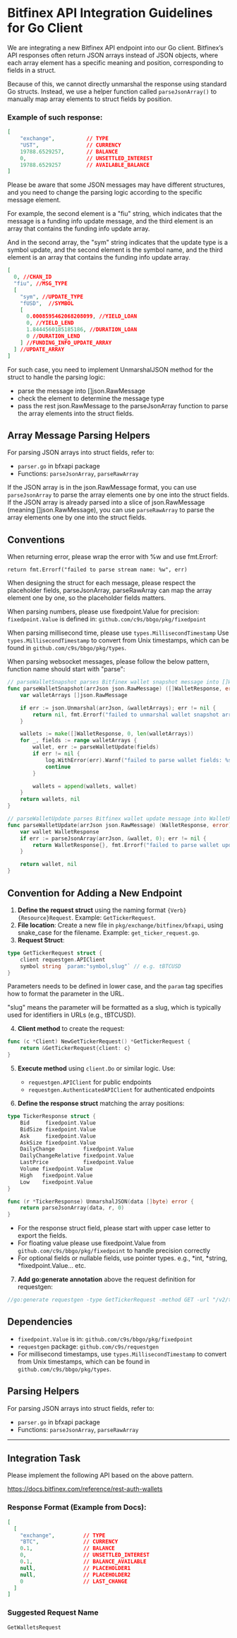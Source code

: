 # Bitfinex API Integration Guidelines for Go Client

We are integrating a new Bitfinex API endpoint into our Go client. Bitfinex’s
API responses often return JSON arrays instead of JSON objects, where each
array element has a specific meaning and position, corresponding to fields in a
struct.

Because of this, we cannot directly unmarshal the response using standard Go
structs. Instead, we use a helper function called `parseJsonArray()` to
manually map array elements to struct fields by position.

### Example of such response:

```json
[
    "exchange",          // TYPE
    "UST",               // CURRENCY
    19788.6529257,       // BALANCE
    0,                   // UNSETTLED_INTEREST
    19788.6529257        // AVAILABLE_BALANCE
]
```

Please be aware that some JSON messages may have different structures, and you need to change the parsing logic according
to the specific message element.

For example, the second element is a "fiu" string, which indicates that the message is a funding info update message,
and the third element is an array that contains the funding info update array.

And in the second array, the "sym" string indicates that the update type is a symbol update, and the second element is
the symbol name, and the third element is an array that contains the funding info update array.

```json
[
  0, //CHAN_ID
  "fiu", //MSG_TYPE
  [
    "sym", //UPDATE_TYPE
    "fUSD",  //SYMBOL
    [
      0.0008595462068208099, //YIELD_LOAN
      0, //YIELD_LEND
      1.8444560185185186, //DURATION_LOAN
      0 //DURATION_LEND
    ] //FUNDING_INFO_UPDATE_ARRAY
  ] //UPDATE_ARRAY
]
```

For such case, you need to implement UnmarshalJSON method for the struct to handle the parsing logic:

- parse the message into []json.RawMessage
- check the element to determine the message type
- pass the rest json.RawMessage to the parseJsonArray function to parse the array elements into the struct fields.


## Array Message Parsing Helpers

For parsing JSON arrays into struct fields, refer to:

- `parser.go` in bfxapi package
- Functions: `parseJsonArray`, `parseRawArray`

If the JSON array is in the json.RawMessage format, you can use `parseJsonArray` to parse the array elements one by one into the struct fields.
If the JSON array is already parsed into a slice of json.RawMessage (meaning []json.RawMessage), you can use `parseRawArray` to parse the array elements one by one into the struct fields.

## Conventions

When returning error, please wrap the error with %w and use fmt.Errorf:

    return fmt.Errorf("failed to parse stream name: %w", err)

When designing the struct for each message, please respect the placeholder fields,
parseJsonArray, parseRawArray can map the array element one by one, so the placeholder fields matters.

When parsing numbers, please use fixedpoint.Value for precision:
`fixedpoint.Value` is defined in: `github.com/c9s/bbgo/pkg/fixedpoint`

When parsing millisecond time, please use `types.MillisecondTimestamp`
Use `types.MillisecondTimestamp` to convert from Unix timestamps, which can be found in `github.com/c9s/bbgo/pkg/types`.

When parsing websocket messages, please follow the below pattern, function name should start with "parse":

```go
// parseWalletSnapshot parses Bitfinex wallet snapshot message into []WalletResponse.
func parseWalletSnapshot(arrJson json.RawMessage) ([]WalletResponse, error) {
	var walletArrays []json.RawMessage

	if err := json.Unmarshal(arrJson, &walletArrays); err != nil {
		return nil, fmt.Errorf("failed to unmarshal wallet snapshot array: %w", err)
	}

	wallets := make([]WalletResponse, 0, len(walletArrays))
	for _, fields := range walletArrays {
		wallet, err := parseWalletUpdate(fields)
		if err != nil {
			log.WithError(err).Warnf("failed to parse wallet fields: %s", fields)
			continue
		}

		wallets = append(wallets, wallet)
	}
	return wallets, nil
}

// parseWalletUpdate parses Bitfinex wallet update message into WalletResponse.
func parseWalletUpdate(arrJson json.RawMessage) (WalletResponse, error) {
	var wallet WalletResponse
	if err := parseJsonArray(arrJson, &wallet, 0); err != nil {
		return WalletResponse{}, fmt.Errorf("failed to parse wallet update fields: %w", err)
	}

	return wallet, nil
}
```


## Convention for Adding a New Endpoint

1. **Define the request struct** using the naming format `{Verb}{Resource}Request`. Example: `GetTickerRequest`.
2. **File location**: Create a new file in `pkg/exchange/bitfinex/bfxapi`, using snake_case for the filename. Example: `get_ticker_request.go`.
3. **Request Struct**:

```go
type GetTickerRequest struct {
    client requestgen.APIClient
    symbol string `param:"symbol,slug"` // e.g. tBTCUSD
}
```

Parameters needs to be defined in lower case, and the `param` tag specifies how to format the parameter in the URL.

"slug" means the parameter will be formatted as a slug, which is typically used for identifiers in URLs (e.g., tBTCUSD).


4. **Client method** to create the request:

```go
func (c *Client) NewGetTickerRequest() *GetTickerRequest {
    return &GetTickerRequest{client: c}
}
```

5. **Execute method** using `client.Do` or similar logic. Use:
    - `requestgen.APIClient` for public endpoints
    - `requestgen.AuthenticatedAPIClient` for authenticated endpoints

6. **Define the response struct** matching the array positions:

```go
type TickerResponse struct {
    Bid     fixedpoint.Value
    BidSize fixedpoint.Value
    Ask     fixedpoint.Value
    AskSize fixedpoint.Value
    DailyChange         fixedpoint.Value
    DailyChangeRelative fixedpoint.Value
    LastPrice           fixedpoint.Value
    Volume fixedpoint.Value
    High   fixedpoint.Value
    Low    fixedpoint.Value
}

func (r *TickerResponse) UnmarshalJSON(data []byte) error {
    return parseJsonArray(data, r, 0)
}
```

- For the response struct field, please start with upper case letter to export the fields.
- For floating value please use fixedpoint.Value from `github.com/c9s/bbgo/pkg/fixedpoint` to handle precision correctly
- For optional fields or nullable fields, use pointer types. e.g., *int, *string, *fixedpoint.Value... etc.

7. **Add go:generate annotation** above the request definition for requestgen:

```go
//go:generate requestgen -type GetTickerRequest -method GET -url "/v2/ticker/:symbol" -responseType .TickerResponse
```

## Dependencies

- `fixedpoint.Value` is in: `github.com/c9s/bbgo/pkg/fixedpoint`
- `requestgen` package: `github.com/c9s/requestgen`
- For millisecond timestamps, use `types.MillisecondTimestamp` to convert from Unix timestamps, which can be found in `github.com/c9s/bbgo/pkg/types`.

## Parsing Helpers

For parsing JSON arrays into struct fields, refer to:

- `parser.go` in bfxapi package
- Functions: `parseJsonArray`, `parseRawArray`

---

## Integration Task

Please implement the following API based on the above pattern.

https://docs.bitfinex.com/reference/rest-auth-wallets

### Response Format (Example from Docs):

```json
[
  [
    "exchange",         // TYPE
    "BTC",              // CURRENCY
    0.1,                // BALANCE
    0,                  // UNSETTLED_INTEREST
    0.1,                // BALANCE_AVAILABLE
    null,               // PLACEHOLDER1
    null,               // PLACEHOLDER2
    0                   // LAST_CHANGE
  ]
]
```

### Suggested Request Name

```go
GetWalletsRequest
```

